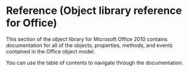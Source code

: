 
# Reference (Object library reference for Office)

This section of the object library for Microsoft Office 2010 contains documentation for all of the objects, properties, methods, and events contained in the Office object model. 

You can use the table of contents to navigate through the documentation.
